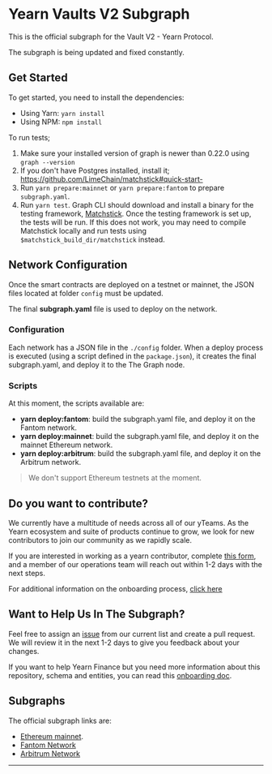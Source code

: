 # Yearn Vaults V2 Subgraph

This is the official subgraph for the Vault V2 - Yearn Protocol.

The subgraph is being updated and fixed constantly.

## Get Started

To get started, you need to install the dependencies:

- Using Yarn: `yarn install`
- Using NPM: `npm install`

To run tests;

1. Make sure your installed version of graph is newer than 0.22.0 using `graph --version`
2. If you don't have Postgres installed, install it; https://github.com/LimeChain/matchstick#quick-start-
3. Run `yarn prepare:mainnet` or `yarn prepare:fantom` to prepare `subgraph.yaml`.
4. Run `yarn test`. Graph CLI should download and install a binary for the testing framework, [Matchstick](https://github.com/LimeChain/matchstick). Once the testing framework is set up, the tests will be run.
   If this does not work, you may need to compile Matchstick locally and run tests using `$matchstick_build_dir/matchstick` instead.

## Network Configuration

Once the smart contracts are deployed on a testnet or mainnet, the JSON files located at folder `config` must be updated.

The final **subgraph.yaml** file is used to deploy on the network.

### Configuration

Each network has a JSON file in the `./config` folder. When a deploy process is executed (using a script defined in the `package.json`), it creates the final subgraph.yaml, and deploy it to the The Graph node.

### Scripts

At this moment, the scripts available are:

- **yarn deploy:fantom**: build the subgraph.yaml file, and deploy it on the Fantom network.
- **yarn deploy:mainnet**: build the subgraph.yaml file, and deploy it on the mainnet Ethereum network.
- **yarn deploy:arbitrum**: build the subgraph.yaml file, and deploy it on the Arbitrum network.

> We don't support Ethereum testnets at the moment.

## Do you want to contribute?

We currently have a multitude of needs across all of our yTeams. As the Yearn ecosystem and suite of products continue to grow, we look for new contributors to join our community as we rapidly scale.

If you are interested in working as a yearn contributor, complete [this form](https://github.com/yearn/onboarding/invitations), and a member of our operations team will reach out within 1-2 days with the next steps.

For additional information on the onboarding process, [click here](https://yearnfinance.notion.site/Contributors-bceb03566612483ca139f800fb5452ad)

## Want to Help Us In The Subgraph?

Feel free to assign an [issue](https://github.com/yearn/yearn-vaults-v2-subgraph/issues) from our current list and create a pull request. We will review it in the next 1-2 days to give you feedback about your changes.

If you want to help Yearn Finance but you need more information about this repository, schema and entities, you can read this [onboarding doc](./docs/onboarding.md).

## Subgraphs

The official subgraph links are:

- [Ethereum mainnet](https://thegraph.com/explorer/subgraph?id=0xf50b705e4eaba269dfe954f10c65bd34e6351e0c-0&version=0xf50b705e4eaba269dfe954f10c65bd34e6351e0c-0-0&view=Overview).
- [Fantom Network](https://thegraph.com/legacy-explorer/subgraph/yearn/yearn-vaults-v2-fantom)
- [Arbitrum Network](https://thegraph.com/hosted-service/subgraph/yearn/yearn-vaults-v2-arbitrum)

---
